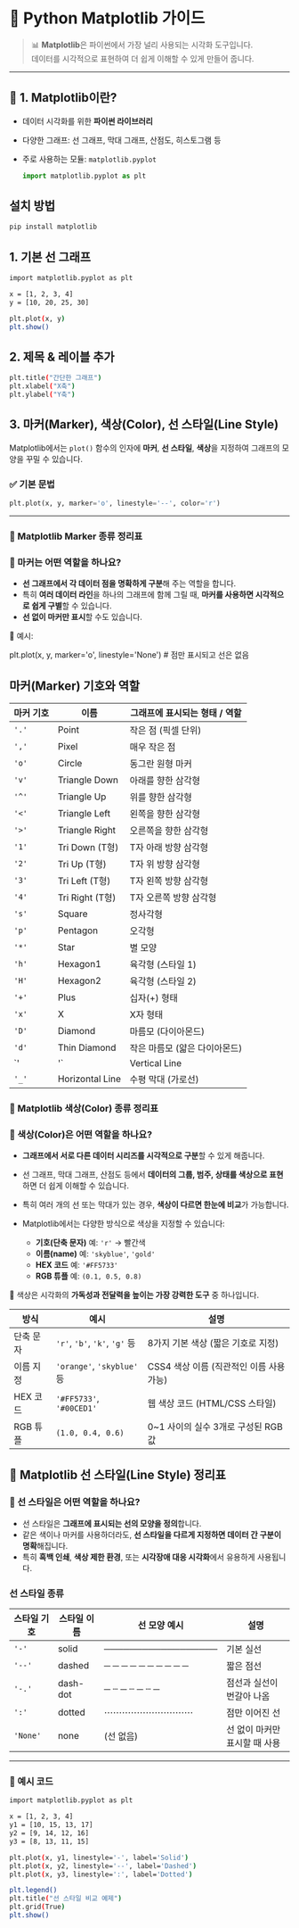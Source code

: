 # 🧪 Python Matplotlib 가이드

> 📊 **Matplotlib**은 파이썬에서 가장 널리 사용되는 시각화 도구입니다.  
> 데이터를 시각적으로 표현하여 더 쉽게 이해할 수 있게 만들어 줍니다.

---

## 📌 1. Matplotlib이란?

- 데이터 시각화를 위한 **파이썬 라이브러리**
- 다양한 그래프: 선 그래프, 막대 그래프, 산점도, 히스토그램 등
- 주로 사용하는 모듈: `matplotlib.pyplot`

    ```python
  import matplotlib.pyplot as plt

## 설치 방법

```bash
pip install matplotlib
```

## 1. 기본 선 그래프
```bash
import matplotlib.pyplot as plt

x = [1, 2, 3, 4]
y = [10, 20, 25, 30]

plt.plot(x, y)
plt.show()
```

## 2. 제목 & 레이블 추가
```bash
plt.title("간단한 그래프")
plt.xlabel("X축")
plt.ylabel("Y축")
```

## 3. 마커(Marker), 색상(Color), 선 스타일(Line Style)
Matplotlib에서는 `plot()` 함수의 인자에 **마커**, **선 스타일**, **색상**을 지정하여 그래프의 모양을 꾸밀 수 있습니다.

### ✅ 기본 문법
```python
plt.plot(x, y, marker='o', linestyle='--', color='r')
```
---

### 🔵 Matplotlib Marker 종류 정리표
### 📌 마커는 어떤 역할을 하나요?

- **선 그래프에서 각 데이터 점을 명확하게 구분**해 주는 역할을 합니다.
- 특히 **여러 데이터 라인**을 하나의 그래프에 함께 그릴 때, **마커를 사용하면 시각적으로 쉽게 구별**할 수 있습니다.
- **선 없이 마커만 표시**할 수도 있습니다.

📎 예시:

plt.plot(x, y, marker='o', linestyle='None')  # 점만 표시되고 선은 없음


## 마커(Marker) 기호와 역할

| 마커 기호 | 이름            | 그래프에 표시되는 형태 / 역할             |
|-----------|------------------|--------------------------------------------|
| `'.'`     | Point             | 작은 점 (픽셀 단위)                        |
| `','`     | Pixel             | 매우 작은 점                               |
| `'o'`     | Circle            | 동그란 원형 마커                           |
| `'v'`     | Triangle Down     | 아래를 향한 삼각형                         |
| `'^'`     | Triangle Up       | 위를 향한 삼각형                           |
| `'<'`     | Triangle Left     | 왼쪽을 향한 삼각형                         |
| `'>'`     | Triangle Right    | 오른쪽을 향한 삼각형                      |
| `'1'`     | Tri Down (T형)    | T자 아래 방향 삼각형                       |
| `'2'`     | Tri Up (T형)      | T자 위 방향 삼각형                         |
| `'3'`     | Tri Left (T형)    | T자 왼쪽 방향 삼각형                       |
| `'4'`     | Tri Right (T형)   | T자 오른쪽 방향 삼각형                    |
| `'s'`     | Square            | 정사각형                                   |
| `'p'`     | Pentagon          | 오각형                                     |
| `'*'`     | Star              | 별 모양                                    |
| `'h'`     | Hexagon1          | 육각형 (스타일 1)                          |
| `'H'`     | Hexagon2          | 육각형 (스타일 2)                          |
| `'+'`     | Plus              | 십자(+) 형태                               |
| `'x'`     | X                 | X자 형태                                   |
| `'D'`     | Diamond           | 마름모 (다이아몬드)                        |
| `'d'`     | Thin Diamond      | 작은 마름모 (얇은 다이아몬드)             |
| `'|'`     | Vertical Line     | 수직 막대 (세로선)                         |
| `'_'`     | Horizontal Line   | 수평 막대 (가로선)                         |


### 🔵 Matplotlib 색상(Color) 종류 정리표
### 📌 색상(Color)은 어떤 역할을 하나요?

- **그래프에서 서로 다른 데이터 시리즈를 시각적으로 구분**할 수 있게 해줍니다.
- 선 그래프, 막대 그래프, 산점도 등에서 **데이터의 그룹, 범주, 상태를 색상으로 표현**하면 더 쉽게 이해할 수 있습니다.
- 특히 여러 개의 선 또는 막대가 있는 경우, **색상이 다르면 한눈에 비교**가 가능합니다.
- Matplotlib에서는 다양한 방식으로 색상을 지정할 수 있습니다:
  
  - **기호(단축 문자)** 예: `'r'` → 빨간색
  - **이름(name)** 예: `'skyblue'`, `'gold'`
  - **HEX 코드** 예: `'#FF5733'`
  - **RGB 튜플** 예: `(0.1, 0.5, 0.8)`

🎨 색상은 시각화의 **가독성과 전달력을 높이는 가장 강력한 도구** 중 하나입니다.



| 방식        | 예시                         | 설명                                 |
|-------------|------------------------------|--------------------------------------|
| 단축 문자    | `'r'`, `'b'`, `'k'`, `'g'` 등 | 8가지 기본 색상 (짧은 기호로 지정)     |
| 이름 지정    | `'orange'`, `'skyblue'` 등    | CSS4 색상 이름 (직관적인 이름 사용 가능) |
| HEX 코드     | `'#FF5733'`, `'#00CED1'`      | 웹 색상 코드 (HTML/CSS 스타일)         |
| RGB 튜플     | `(1.0, 0.4, 0.6)`             | 0~1 사이의 실수 3개로 구성된 RGB 값     |

## 🔵 Matplotlib 선 스타일(Line Style) 정리표

### 📌 선 스타일은 어떤 역할을 하나요?

- 선 스타일은 **그래프에 표시되는 선의 모양을 정의**합니다.
- 같은 색이나 마커를 사용하더라도, **선 스타일을 다르게 지정하면 데이터 간 구분이 명확**해집니다.
- 특히 **흑백 인쇄**, **색상 제한 환경**, 또는 **시각장애 대응 시각화**에서 유용하게 사용됩니다.


### 선 스타일 종류

| 스타일 기호 | 스타일 이름   | 선 모양 예시            | 설명                          |
|-------------|----------------|---------------------------|-------------------------------|
| `'-'`       | solid          | ──────────────────         | 기본 실선                     |
| `'--'`      | dashed         | ─ ─ ─ ─ ─ ─ ─ ─ ─ ─         | 짧은 점선                    |
| `'-.'`      | dash-dot       | ─ ┄ ─ ┄ ─ ┄ ─               | 점선과 실선이 번갈아 나옴     |
| `':'`       | dotted         | ⋯⋯⋯⋯⋯⋯⋯⋯⋯⋯              | 점만 이어진 선               |
| `'None'`    | none           | (선 없음)                  | 선 없이 마커만 표시할 때 사용 |

---

### 📎 예시 코드
```bash
import matplotlib.pyplot as plt

x = [1, 2, 3, 4]
y1 = [10, 15, 13, 17]
y2 = [9, 14, 12, 16]
y3 = [8, 13, 11, 15]

plt.plot(x, y1, linestyle='-', label='Solid')
plt.plot(x, y2, linestyle='--', label='Dashed')
plt.plot(x, y3, linestyle=':', label='Dotted')

plt.legend()
plt.title("선 스타일 비교 예제")
plt.grid(True)
plt.show()
```























